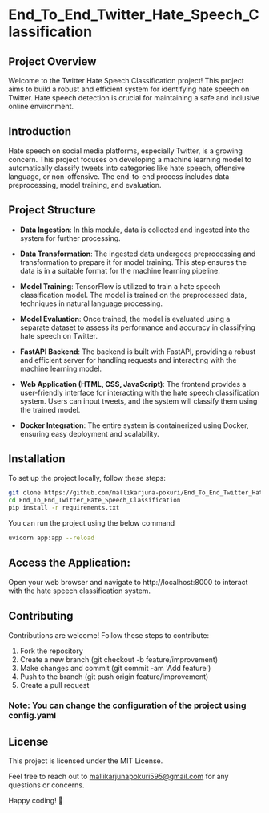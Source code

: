 # End_To_End_Twitter_Hate_Speech_Classification

## Project Overview

Welcome to the Twitter Hate Speech Classification project! This project aims to build a robust and efficient system for identifying hate speech on Twitter. Hate speech detection is crucial for maintaining a safe and inclusive online environment.

## Introduction
Hate speech on social media platforms, especially Twitter, is a growing concern. This project focuses on developing a machine learning model to automatically classify tweets into categories like hate speech, offensive language, or non-offensive. The end-to-end process includes data preprocessing, model training, and evaluation.

## Project Structure

- **Data Ingestion**: In this module, data is collected and ingested into the system for further processing.

- **Data Transformation**: The ingested data undergoes preprocessing and transformation to prepare it for model training. This step ensures the data is in a suitable format for the machine learning pipeline.

- **Model Training**: TensorFlow is utilized to train a hate speech classification model. The model is trained on the preprocessed data, techniques in natural language processing.

- **Model Evaluation**: Once trained, the model is evaluated using a separate dataset to assess its performance and accuracy in classifying hate speech on Twitter.

- **FastAPI Backend**: The backend is built with FastAPI, providing a robust and efficient server for handling requests and interacting with the machine learning model.

- **Web Application (HTML, CSS, JavaScript)**: The frontend provides a user-friendly interface for interacting with the hate speech classification system. Users can input tweets, and the system will classify them using the trained model.

- **Docker Integration**: The entire system is containerized using Docker, ensuring easy deployment and scalability.


## Installation
To set up the project locally, follow these steps:

```bash
git clone https://github.com/mallikarjuna-pokuri/End_To_End_Twitter_Hate_Speech_Classification.git
cd End_To_End_Twitter_Hate_Speech_Classification
pip install -r requirements.txt
```

You can run the project using the below command
```bash
uvicorn app:app --reload
```
## Access the Application:

Open your web browser and navigate to http://localhost:8000 to interact with the hate speech classification system.

## Contributing
Contributions are welcome! Follow these steps to contribute:


1. Fork the repository
2. Create a new branch (git checkout -b feature/improvement)
3. Make changes and commit (git commit -am 'Add feature')
4. Push to the branch (git push origin feature/improvement)
5. Create a pull request

### Note: You can change the configuration of the project using config.yaml
## License
This project is licensed under the MIT License.

Feel free to reach out to mallikarjunapokuri595@gmail.com for any questions or concerns.

Happy coding! 🚀
